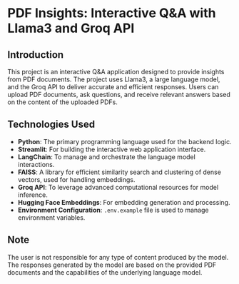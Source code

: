 # PDF Insights: Interactive Q&A with Llama3 and Groq API

## Introduction
This project is an interactive Q&A application designed to provide insights from PDF documents. The project uses Llama3, a large language model, and the Groq API to deliver accurate and 
efficient responses. Users can upload PDF documents, ask questions, and receive relevant answers based on the content of the uploaded PDFs.

## Technologies Used
- **Python**: The primary programming language used for the backend logic.
- **Streamlit**: For building the interactive web application interface.
- **LangChain**: To manage and orchestrate the language model interactions.
- **FAISS**: A library for efficient similarity search and clustering of dense vectors, used for handling embeddings.
- **Groq API**: To leverage advanced computational resources for model inference.
- **Hugging Face Embeddings**: For embedding generation and processing.
- **Environment Configuration**: `.env.example` file is used to manage environment variables.

## Note
The user is not responsible for any type of content produced by the model. The responses generated by the model are based on the provided PDF documents and the capabilities of the underlying language model.
